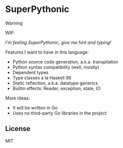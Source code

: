 # SuperPythonic

> [!WARNING]  
> WIP.
>
> *I'm feeling SuperPythonic, give me hint and typing!*

Features I want to have in this language:

* Python source code generation, a.k.a. transpilation
* Python syntax compatibility (well, mostly)
* Dependent types
* Type classes a la Haskell 98
* Static reflection, a.k.a. datatype generics
* Builtin effects: Reader, exception, state, IO

More ideas:

* It will be written in Go
* Uses no third-party Go libraries in the project

## License

MIT
